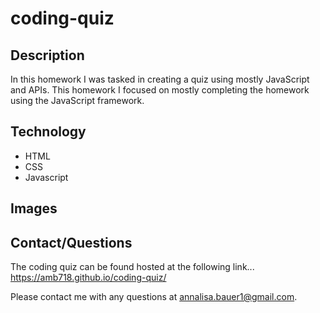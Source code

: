 # coding-quiz

## Description

In this homework I was tasked in creating a quiz using mostly JavaScript and APIs. This homework I focused on mostly completing the homework using the JavaScript framework. 

## Technology

- HTML
- CSS
- Javascript

## Images




## Contact/Questions

The coding quiz can be found hosted at the following link... https://amb718.github.io/coding-quiz/ 

Please contact me with any questions at annalisa.bauer1@gmail.com.